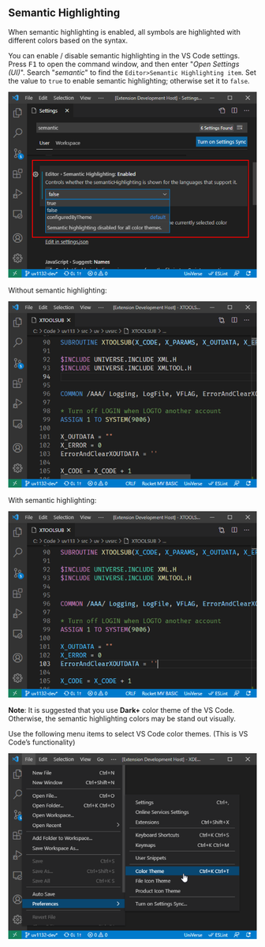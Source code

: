 ## Semantic Highlighting

When semantic highlighting is enabled, all symbols are highlighted with different colors based on the syntax.

You can enable / disable semantic highlighting in the VS Code settings. Press <kbd>F1</kbd> to open the command window, and then enter "*Open Settings (UI)*". Search "*semantic*" to find the `Editor>Semantic Highlighting item`. Set the value to `true` to enable semantic highlighting; otherwise set it to `false`.

![](../img/semantic_config.png)

Without semantic highlighting:

![](../img/semantic_false.png)

With semantic highlighting:

![](../img/semantic_true.png)

**Note**: It is suggested that you use **Dark+** color theme of the VS Code. Otherwise, the semantic highlighting colors may be stand out visually.

Use the following menu items to select VS Code color themes. (This is VS Code’s functionality)

![](../img/semantic_theme.png)